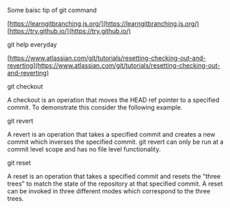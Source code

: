 Some baisc tip of git command

[https://learngitbranching.js.org/](https://learngitbranching.js.org/)
[https://try.github.io/](https://try.github.io/)

git help everyday

[https://www.atlassian.com/git/tutorials/resetting-checking-out-and-reverting](https://www.atlassian.com/git/tutorials/resetting-checking-out-and-reverting)

git checkout

A checkout is an operation that moves the HEAD ref pointer to a specified commit. To demonstrate this consider the following example.


git revert

A revert is an operation that takes a specified commit and creates a new commit which inverses the specified commit. git revert can only be run at a commit level scope and has no file level functionality.

git reset 

A reset is an operation that takes a specified commit and resets the "three trees" to match the state of the repository at that specified commit. A reset can be invoked in three different modes which correspond to the three trees.
